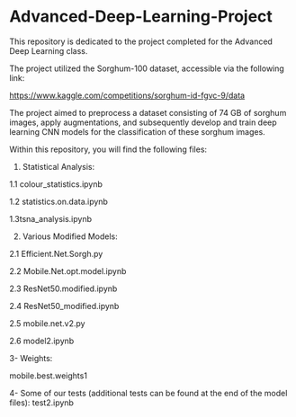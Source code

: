 # Advanced-Deep-Learning-Project
This repository is dedicated to the project completed for the Advanced Deep Learning class.

The project utilized the Sorghum-100 dataset, accessible via the following link:

https://www.kaggle.com/competitions/sorghum-id-fgvc-9/data

The project aimed to preprocess a dataset consisting of 74 GB of sorghum images, apply augmentations, and subsequently develop and train deep learning CNN models for the classification of these sorghum images.

Within this repository, you will find the following files:

1. Statistical Analysis:

1.1 colour_statistics.ipynb

1.2 statistics.on.data.ipynb

1.3tsna_analysis.ipynb

2. Various Modified Models:

2.1 Efficient.Net.Sorgh.py

2.2 Mobile.Net.opt.model.ipynb

2.3 ResNet50.modified.ipynb

2.4 ResNet50_modified.ipynb

2.5 mobile.net.v2.py

2.6 model2.ipynb

3- Weights:

mobile.best.weights1

4- Some of our tests (additional tests can be found at the end of the model files):
test2.ipynb

